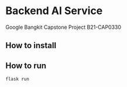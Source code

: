 # Backend AI Service

Google Bangkit Capstone Project B21-CAP0330

## How to install



## How to run

```
flask run
```
